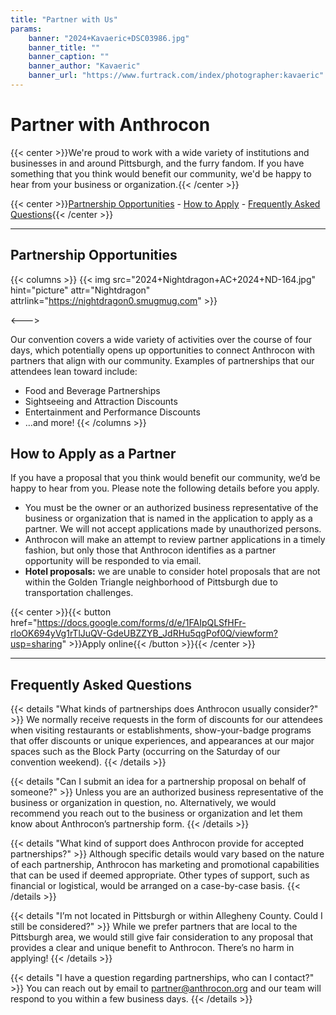 ```yaml
---
title: "Partner with Us"
params:
    banner: "2024+Kavaeric+DSC03986.jpg"
    banner_title: ""
    banner_caption: ""
    banner_author: "Kavaeric"
    banner_url: "https://www.furtrack.com/index/photographer:kavaeric"
---
```


# Partner with Anthrocon

{{< center >}}We're proud to work with a wide variety of institutions and businesses in and around Pittsburgh, and the furry fandom. If you have something that you think would benefit our community, we'd be happy to hear from your business or organization.{{< /center >}}

{{< center >}}[Partnership Opportunities](#partnership-opportunities) - [How to Apply](#how-to-apply-as-a-partner) - [Frequently Asked Questions](#frequently-asked-questions){{< /center >}}

***

## Partnership Opportunities

{{< columns >}}
{{< img src="2024+Nightdragon+AC+2024+ND-164.jpg" hint="picture" attr="Nightdragon" attrlink="https://nightdragon0.smugmug.com" >}}

<--->

Our convention covers a wide variety of activities over the course of four days, which potentially opens up opportunities to connect Anthrocon with partners that align with our community. Examples of partnerships that our attendees lean toward include:

- Food and Beverage Partnerships
- Sightseeing and Attraction Discounts
- Entertainment and Performance Discounts
- …and more!
{{< /columns >}}

## How to Apply as a Partner

If you have a proposal that you think would benefit our community, we’d be happy to hear from you. Please note the following details before you apply.

- You must be the owner or an authorized business representative of the business or organization that is named in the application to apply as a partner. We will not accept applications made by unauthorized persons.
- Anthrocon will make an attempt to review partner applications in a timely fashion, but only those that Anthrocon identifies as a partner opportunity will be responded to via email.
- **Hotel proposals:** we are unable to consider hotel proposals that are not within the Golden Triangle neighborhood of Pittsburgh due to transportation challenges.

{{< center >}}{{< button href="https://docs.google.com/forms/d/e/1FAIpQLSfHFr-rloOK694yVg1rTlJuQV-GdeUBZZYB_JdRHu5qgPof0Q/viewform?usp=sharing" >}}Apply online{{< /button >}}{{< /center >}}

***

## Frequently Asked Questions

{{< details "What kinds of partnerships does Anthrocon usually consider?" >}}
We normally receive requests in the form of discounts for our attendees when visiting restaurants or establishments, show-your-badge programs that offer discounts or unique experiences, and appearances at our major spaces such as the Block Party (occurring on the Saturday of our convention weekend).
{{< /details >}}

{{< details "Can I submit an idea for a partnership proposal on behalf of someone?" >}}
Unless you are an authorized business representative of the business or organization in question, no. Alternatively, we would recommend you reach out to the business or organization and let them know about Anthrocon’s partnership form.
{{< /details >}}

{{< details "What kind of support does Anthrocon provide for accepted partnerships?" >}}
Although specific details would vary based on the nature of each partnership, Anthrocon has marketing and promotional capabilities that can be used if deemed appropriate. Other types of support, such as financial or logistical, would be arranged on a case-by-case basis.
{{< /details >}}

{{< details "I’m not located in Pittsburgh or within Allegheny County. Could I still be considered?" >}}
While we prefer partners that are local to the Pittsburgh area, we would still give fair consideration to any proposal that provides a clear and unique benefit to Anthrocon. There’s no harm in applying!
{{< /details >}}

{{< details "I have a question regarding partnerships, who can I contact?" >}}
You can reach out by email to <partner@anthrocon.org> and our team will respond to you within a few business days.
{{< /details >}}
